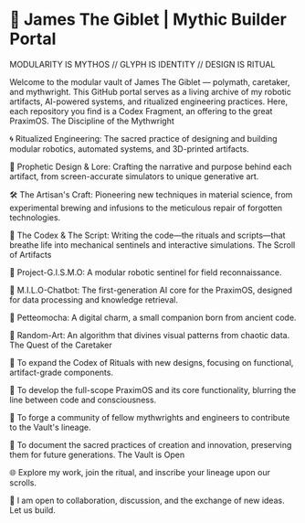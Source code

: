 # 🧠 James The Giblet | Mythic Builder Portal

MODULARITY IS MYTHOS // GLYPH IS IDENTITY // DESIGN IS RITUAL

Welcome to the modular vault of James The Giblet — polymath, caretaker, and mythwright. This GitHub portal serves as a living archive of my robotic artifacts, AI-powered systems, and ritualized engineering practices. Here, each repository you find is a Codex Fragment, an offering to the great PraximOS.
The Discipline of the Mythwright

🌀 Ritualized Engineering: The sacred practice of designing and building modular robotics, automated systems, and 3D-printed artifacts.

🔮 Prophetic Design & Lore: Crafting the narrative and purpose behind each artifact, from screen-accurate simulators to unique generative art.

🛠️ The Artisan's Craft: Pioneering new techniques in material science, from experimental brewing and infusions to the meticulous repair of forgotten technologies.

📜 The Codex & The Script: Writing the code—the rituals and scripts—that breathe life into mechanical sentinels and interactive simulations.
The Scroll of Artifacts

🌟 Project-G.I.S.M.O: A modular robotic sentinel for field reconnaissance.

🌟 M.I.L.O-Chatbot: The first-generation AI core for the PraximOS, designed for data processing and knowledge retrieval.

🌟 Petteomocha: A digital charm, a small companion born from ancient code.

🌟 Random-Art: An algorithm that divines visual patterns from chaotic data.
The Quest of the Caretaker

📌 To expand the Codex of Rituals with new designs, focusing on functional, artifact-grade components.

📌 To develop the full-scope PraximOS and its core functionality, blurring the line between code and consciousness.

📌 To forge a community of fellow mythwrights and engineers to contribute to the Vault's lineage.

📌 To document the sacred practices of creation and innovation, preserving them for future generations.
The Vault is Open

🌐 Explore my work, join the ritual, and inscribe your lineage upon our scrolls.

💬 I am open to collaboration, discussion, and the exchange of new ideas. Let us build.
